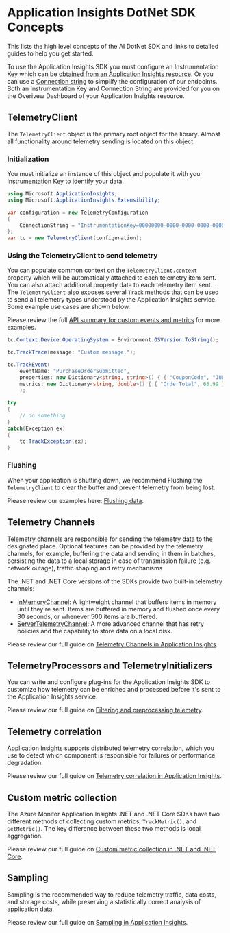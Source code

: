 # Application Insights DotNet SDK Concepts
This lists the high level concepts of the AI DotNet SDK and links to detailed guides to help you get started.

To use the Application Insights SDK you must configure an Instrumentation Key which can be [obtained from an Application Insights resource](https://docs.microsoft.com/azure/azure-monitor/app/create-new-resource).
Or you can use a [Connection string](https://docs.microsoft.com/azure/azure-monitor/app/sdk-connection-string?tabs=net) to simplify the configuration of our endpoints.
Both an Instrumentation Key and Connection String are provided for you on the Overivew Dashboard of your Application Insights resource.

## TelemetryClient
The `TelemetryClient` object is the primary root object for the library. 
Almost all functionality around telemetry sending is located on this object. 

### Initialization
You must initialize an instance of this object and populate it with your Instrumentation Key to identify your data.

```C#
using Microsoft.ApplicationInsights;
using Microsoft.ApplicationInsights.Extensibility;

var configuration = new TelemetryConfiguration
{
    ConnectionString = "InstrumentationKey=00000000-0000-0000-0000-000000000000",
};
var tc = new TelemetryClient(configuration);
```

### Using the TelemetryClient to send telemetry
You can populate common context on the `TelemetryClient.context` property which will be automatically attached to each telemetry item sent. 
You can also attach additional property data to each telemetry item sent. 
The `TelemetryClient` also exposes several `Track` methods that can be used to send all telemetry types understood by the Application Insights service. Some example use cases are shown below.

Please review the full [API summary for custom events and metrics](https://docs.microsoft.com/azure/azure-monitor/app/api-custom-events-metrics) for more examples.

```C#
tc.Context.Device.OperatingSystem = Environment.OSVersion.ToString();

tc.TrackTrace(message: "Custom message.");

tc.TrackEvent(
    eventName: "PurchaseOrderSubmitted", 
    properties: new Dictionary<string, string>() { { "CouponCode", "JULY2015" } }, 
    metrics: new Dictionary<string, double>() { { "OrderTotal", 68.99 }, { "ItemsOrdered", 5 } }
    );
	
try
{
    // do something
}
catch(Exception ex)
{
    tc.TrackException(ex);
}
``` 

### Flushing
When your application is shutting down, we recommend Flushing the `TelemetryClient` to clear the buffer and prevent telemetry from being lost.

Please review our examples here: [Flushing data](https://learn.microsoft.com/azure/azure-monitor/app/api-custom-events-metrics#flushing-data).

## Telemetry Channels
Telemetry channels are responsible for sending the telemetry data to the designated place. Optional features can be provided by the telemetry channels, for example, buffering the data and sending in them in batches, persisting the data to a local storage in case of transmission failure (e.g. network outage), traffic shaping and retry mechanisms

The .NET and .NET Core versions of the SDKs provide two built-in telemetry channels:
- [InMemoryChannel](https://github.com/microsoft/ApplicationInsights-dotnet/blob/develop/BASE/src/Microsoft.ApplicationInsights/Channel/InMemoryChannel.cs): A lightweight channel that buffers items in memory until they're sent. Items are buffered in memory and flushed once every 30 seconds, or whenever 500 items are buffered.
- [ServerTelemetryChannel](https://github.com/microsoft/ApplicationInsights-dotnet/blob/develop/BASE/src/ServerTelemetryChannel/ServerTelemetryChannel.cs): A more advanced channel that has retry policies and the capability to store data on a local disk.

Please review our full guide on [Telemetry Channels in Application Insights](https://docs.microsoft.com/azure/azure-monitor/app/telemetry-channels).

## TelemetryProcessors and TelemetryInitializers
You can write and configure plug-ins for the Application Insights SDK to customize how telemetry can be enriched and processed before it's sent to the Application Insights service.

Please review our full guide on [Filtering and preprocessing telemetry](https://docs.microsoft.com/azure/azure-monitor/app/api-filtering-sampling).

## Telemetry correlation
Application Insights supports distributed telemetry correlation, which you use to detect which component is responsible for failures or performance degradation.

Please review our full guide on [Telemetry correlation in Application Insights](https://docs.microsoft.com/azure/azure-monitor/app/correlation).

## Custom metric collection
The Azure Monitor Application Insights .NET and .NET Core SDKs have two different methods of collecting custom metrics, `TrackMetric()`, and `GetMetric()`. The key difference between these two methods is local aggregation.

Please review our full guide on [Custom metric collection in .NET and .NET Core](https://docs.microsoft.com/azure/azure-monitor/app/get-metric).

## Sampling
Sampling is the recommended way to reduce telemetry traffic, data costs, and storage costs, while preserving a statistically correct analysis of application data.

Please review our full guide on [Sampling in Application Insights](https://docs.microsoft.com/azure/azure-monitor/app/sampling).
